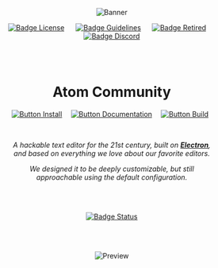 
<div align = center>

![Banner]

[![Badge License]][License]    
[![Badge Guidelines]][Guidelines]    
[![Badge Retired]][Retired]    
[![Badge Discord]][Discord]

<br>
<br>

# Atom Community

[![Button Install]][Install]   
[![Button Documentation]][Documentation]   
[![Button Build]][Build] 

<br>
 
*A hackable text editor for the 21st century, built on **[Electron]**,* <br>
*and based on everything we love about our favorite editors.*

*We designed it to be deeply customizable, but still* <br>
*approachable using the default configuration.*

<br>
<br>

[![Badge Status]][Status]

<br>
<br>

![Preview]

</div>


<!---------------------------------------------------------------->

[Guidelines]: https://github.com/logos 'Branding Guidelines'
[Electron]: https://github.com/electron/electron
[Discord]: https://discord.gg/2tD9evh8qP 'Join the Atom Community Discord today!'
[Status]: https://dev.azure.com/atomcommunity/atomcommunity/_build/latest?definitionId=10&branchName=master

[#]: #


<!---------------------------{ Files }--------------------------->

[Documentation]: docs/Documentation.md 'Information how to use & work with Atom.'
[Install]: docs/Installation.md 'How to install Atom on your system.'
[Retired]: docs/Retirement.md 'Check out what happened to the original Atom project.'
[License]: LICENSE
[Build]: docs/Building.md 'Instructions on how to build Atom by yourself.'


<!---------------------------{ Images }--------------------------->

[Preview]: https://user-images.githubusercontent.com/378023/49132478-f4b77680-f31f-11e8-9e10-e8454d8d9b7e.png 'Preview of the editor.'
[Banner]: https://user-images.githubusercontent.com/378023/49132477-f4b77680-f31f-11e8-8357-ac6491761c6c.png


<!---------------------------{ Badges }--------------------------->

[Badge Guidelines]: https://img.shields.io/badge/Logo-Guidelines-d36e2d.svg?style=for-the-badge&labelColor=323232
[Badge Retired]: https://img.shields.io/badge/Retired-bb3c1f.svg?style=for-the-badge&labelColor=323232&logoColor=white&logo=Atom
[Badge Discord]: https://img.shields.io/badge/Discord-6399c4.svg?style=for-the-badge&labelColor=323232&logoColor=white&logo=Discord
[Badge License]: https://img.shields.io/badge/License-MIT-e5ab42.svg?style=for-the-badge&labelColor=323232
[Badge Status]: https://dev.azure.com/atomcommunity/atomcommunity/_apis/build/status/atom-community/Release%20Branch%20Build?branchName=master


<!--------------------------{ Buttons }--------------------------->

[Button Documentation]: https://img.shields.io/badge/Documentation-6399c4?style=for-the-badge&logoColor=white&logo=GitBook
[Button Install]: https://img.shields.io/badge/Install-78af9f?style=for-the-badge&logoColor=white&logo=DocuSign
[Button Build]: https://img.shields.io/badge/Building-e5ab42?style=for-the-badge&logoColor=white&logo=GNUBash


